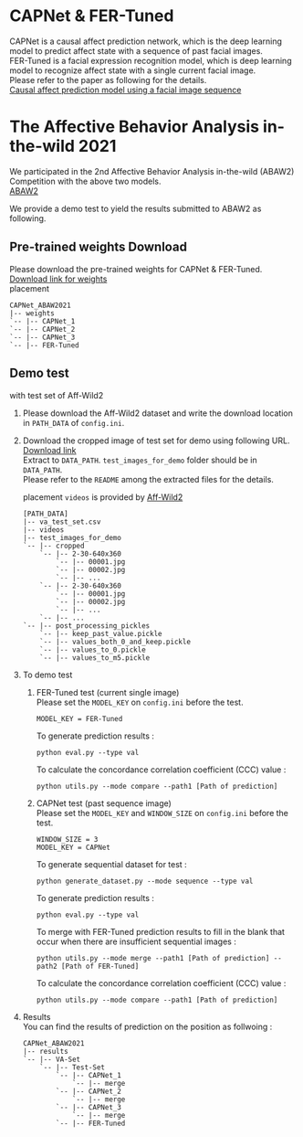 # CAPNet & FER-Tuned
CAPNet is a causal affect prediction network, which is the deep learning model to predict affect state with a sequence of past facial images.  
FER-Tuned is a facial expression recognition model, which is deep learning model to recognize affect state with a single current facial image.  
Please refer to the paper as following for the details.  
[Causal affect prediction model using a facial image sequence](https://arxiv.org/abs/2107.03886)

# The Affective Behavior Analysis in-the-wild 2021
We participated in the 2nd Affective Behavior Analysis in-the-wild (ABAW2) Competition with the above two models.  
[ABAW2](https://ibug.doc.ic.ac.uk/resources/iccv-2021-2nd-abaw/)  

We provide a demo test to yield the results submitted to ABAW2 as following.

## Pre-trained weights Download
Please download the pre-trained weights for CAPNet & FER-Tuned.  
[Download link for weights](https://www.dropbox.com/sh/u6w2yx8p36eggfc/AACxgZ72RHA6zIdywN83mBxea?dl=0)  
placement
```
CAPNet_ABAW2021
|-- weights
`-- |-- CAPNet_1
`-- |-- CAPNet_2
`-- |-- CAPNet_3
`-- |-- FER-Tuned
```

## Demo test
with test set of Aff-Wild2
1. Please download the Aff-Wild2 dataset and write the download location in `PATH_DATA` of `config.ini`.  

2. Download the cropped image of test set for demo using following URL.  
[Download link](https://drive.google.com/file/d/1Uu9DlWQRFoRBHVfY3IhKrt5zmbBU11CK/view?usp=sharing)  
Extract to `DATA_PATH`. `test_images_for_demo` folder should be in `DATA_PATH`.  
Please refer to the `README` among the extracted files for the details.

    placement
    `videos` is provided by [Aff-Wild2](https://ibug.doc.ic.ac.uk/resources/aff-wild2/)
    ```
    [PATH_DATA]
    |-- va_test_set.csv
    |-- videos
    |-- test_images_for_demo
    `-- |-- cropped
        `-- |-- 2-30-640x360
            `-- |-- 00001.jpg
            `-- |-- 00002.jpg
            `-- |-- ...
        `-- |-- 2-30-640x360
            `-- |-- 00001.jpg
            `-- |-- 00002.jpg
            `-- |-- ...
        `-- |-- ...
    `-- |-- post_processing_pickles
        `-- |-- keep_past_value.pickle
        `-- |-- values_both_0_and_keep.pickle
        `-- |-- values_to_0.pickle
        `-- |-- values_to_m5.pickle
    ```

3. To demo test  
    1. FER-Tuned test (current single image)  
    Please set the `MODEL_KEY` on `config.ini` before the test.  
        ```
        MODEL_KEY = FER-Tuned
        ```
        To generate prediction results :  
        ```
        python eval.py --type val
        ```  
        To calculate the concordance correlation coefficient (CCC) value :  
        ```
        python utils.py --mode compare --path1 [Path of prediction]
        ```    

    2. CAPNet test (past sequence image)  
    Please set the `MODEL_KEY` and `WINDOW_SIZE` on `config.ini` before the test.  
        ```
        WINDOW_SIZE = 3
        MODEL_KEY = CAPNet
        ```
        To generate sequential dataset for test :
        ```
        python generate_dataset.py --mode sequence --type val
        ```
        To generate prediction results :
        ```
        python eval.py --type val
        ```
        To merge with FER-Tuned prediction results to fill in the blank that occur when there are insufficient sequential images :
        ```
        python utils.py --mode merge --path1 [Path of prediction] --path2 [Path of FER-Tuned]
        ```   
        To calculate the concordance correlation coefficient (CCC) value :
        ```
        python utils.py --mode compare --path1 [Path of prediction]
        ```
    
4. Results  
You can find the results of prediction on the position as follwoing :
    ```
    CAPNet_ABAW2021
    |-- results
    `-- |-- VA-Set
        `-- |-- Test-Set
            `-- |-- CAPNet_1
                `-- |-- merge
            `-- |-- CAPNet_2
                `-- |-- merge
            `-- |-- CAPNet_3
                `-- |-- merge
            `-- |-- FER-Tuned
    ```